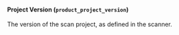 #### Project Version (`product_project_version`)
The version of the scan project, as defined in the  scanner.